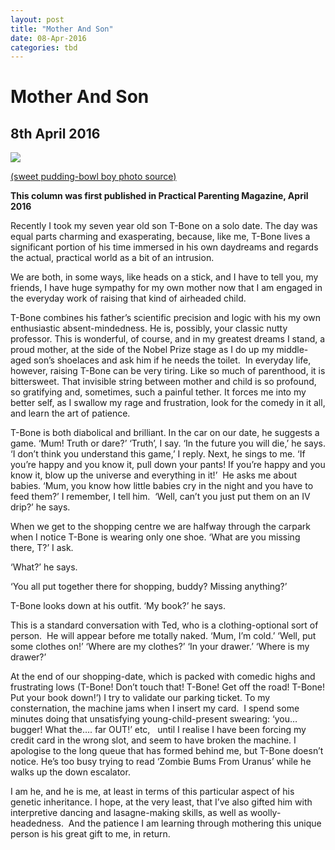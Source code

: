 ```yaml
---
layout: post
title: "Mother And Son"
date: 08-Apr-2016
categories: tbd
---
```


# Mother And Son

## 8th April 2016

<img class="photo-horiz" src="http://40.media.tumblr.com/6735163bef3c8759c78f1136e4bda916/tumblr_n85ucuDxZj1sfie3io1_1280.jpg" />

<a href="http://nos.twnsnd.co/post/92153141045/that-pudding-bowl-haircut-just-never-goes-out-of">(sweet pudding-bowl boy photo source)</a>

**This column was first published in Practical Parenting Magazine,   April 2016**

Recently I took my seven year old son T-Bone on a solo date. The day was equal parts charming and exasperating,   because, like me, T-Bone lives a significant portion of his time immersed in his own daydreams and regards the actual, practical world as a bit of an intrusion.

We are both, in some ways, like heads on a stick, and I have to tell you, my friends, I have huge sympathy for my own mother now that I am engaged in the everyday work of raising that kind of airheaded child.

T-Bone combines his father’s scientific precision and logic with his my own enthusiastic absent-mindedness. He is, possibly, your classic nutty professor. This is wonderful, of course, and in my greatest dreams I stand, a proud mother, at the side of the Nobel Prize stage as I do up my middle-aged son’s shoelaces and ask him if he needs the toilet.  In everyday life, however, raising T-Bone can be very tiring. Like so much of parenthood, it is bittersweet. That invisible string between mother and child is so profound, so gratifying and, sometimes, such a painful tether. It forces me into my better self, as I swallow my rage and frustration, look for the comedy in it all, and learn the art of patience.

T-Bone is both diabolical and brilliant. In the car on our date, he suggests a game. ‘Mum! Truth or dare?’ ‘Truth’, I say. ‘In the future you will die,’ he says. ‘I don’t think you understand this game,’ I reply. Next, he sings to me. ‘If you’re happy and you know it, pull down your pants! If you’re happy and you know it, blow up the universe and everything in it!’  He asks me about babies. ‘Mum, you know how little babies cry in the night and you have to feed them?’ I remember, I tell him.  ‘Well, can’t you just put them on an IV drip?’ he says.

When we get to the shopping centre we are halfway through the carpark when I notice T-Bone is wearing only one shoe. ‘What are you missing there, T?’ I ask.

‘What?’ he says.

‘You all put together there for shopping, buddy? Missing anything?’

T-Bone looks down at his outfit. ‘My book?’ he says.

This is a standard conversation with Ted, who is a clothing-optional sort of person.  He will appear before me totally naked. ‘Mum, I’m cold.’ ‘Well, put some clothes on!’ ‘Where are my clothes?’ ‘In your drawer.’ ‘Where is my drawer?’

At the end of our shopping-date, which is packed with comedic highs and frustrating lows (T-Bone! Don’t touch that! T-Bone! Get off the road! T-Bone! Put your book down!’) I try to validate our parking ticket. To my consternation, the machine jams when I insert my card.  I spend some minutes doing that unsatisfying young-child-present swearing: ‘you…bugger! What the…. far OUT!’ etc,   until I realise I have been forcing my credit card in the wrong slot, and seem to have broken the machine. I apologise to the long queue that has formed behind me, but T-Bone doesn’t notice. He’s too busy trying to read ‘Zombie Bums From Uranus’ while he walks up the down escalator.

I am he, and he is me, at least in terms of this particular aspect of his genetic inheritance. I hope, at the very least, that I’ve also gifted him with interpretive dancing and lasagne-making skills, as well as woolly-headedness.  And the patience I am learning through mothering this unique person is his great gift to me, in return.


